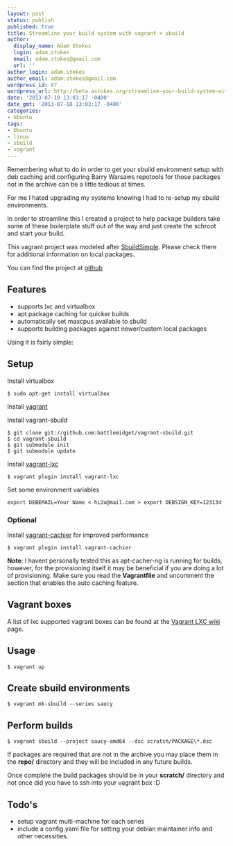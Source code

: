 ```yaml
---
layout: post
status: publish
published: true
title: Streamline your build system with vagrant + sbuild
author:
  display_name: Adam Stokes
  login: adam.stokes
  email: adam.stokes@gmail.com
  url: ''
author_login: adam.stokes
author_email: adam.stokes@gmail.com
wordpress_id: 87
wordpress_url: http://beta.astokes.org/streamline-your-build-system-with-vagrant-sbuild/
date: '2013-07-18 13:03:17 -0400'
date_gmt: '2013-07-18 13:03:17 -0400'
categories:
- Ubuntu
tags:
- Ubuntu
- linux
- sbuild
- vagrant
---
```

<p>Remembering what to do in order to get your sbuild environment setup with deb caching and configuring Barry Warsaws repotools for those packages not in the archive can be a little tedious at times.</p>
<p>For me I hated upgrading my systems knowing I had to re-setup my sbuild environments.</p>
<p>In order to streamline this I created a project to help package builders take some of these boilerplate stuff out of the way and just create the schroot and start your build.</p>
<p>This vagrant project was modeled after <a href="https://wiki.ubuntu.com/SimpleSbuild">SbuildSimple</a>. Please check there for additional information on local packages.</p>
<p>You can find the project at <a href="https://github.com/battlemidget/vagrant-sbuild">github</a></p>
<h2>Features</h2>
<ul>
<li>supports lxc and virtualbox</li>
<li>apt package caching for quicker builds</li>
<li>automatically set maxcpus available to sbuild</li>
<li>supports building packages against newer/custom local packages</li>
</ul>
<p>Using it is fairly simple:</p>
<h2>Setup</h2>
<p>Install virtualbox</p>
<pre><code>$ sudo apt-get install virtualbox
</code></pre>
<p>Install <a href="http://downloads.vagrantup.com/">vagrant</a></p>
<p>Install vagrant-sbuild</p>
<pre><code>$ git clone git://github.com:battlemidget/vagrant-sbuild.git 
$ cd vagrant-sbuild 
$ git submodule init 
$ git submodule update
</code></pre>
<p>Install <a href="https://github.com/fgrehm/vagrant-lxc">vagrant-lxc</a></p>
<pre><code>$ vagrant plugin install vagrant-lxc
</code></pre>
<p>Set some environment variables</p>
<pre><code>export DEBEMAIL=Your Name &lt; hi2u@mail.com &gt; export DEBSIGN_KEY=123134
</code></pre>
<h3>Optional</h3>
<p>Install <a href="https://github.com/fgrehm/vagrant-cachier">vagrant-cachier</a> for improved performance</p>
<pre><code>$ vagrant plugin install vagrant-cachier
</code></pre>
<p><strong>Note</strong>: I havent personally tested this as apt-cacher-ng is running for builds, however, for the provisioning itself it may be beneficial if you are doing a lot of provisioning. Make sure you read the <strong>Vagrantfile</strong> and uncomment the section that enables the auto caching feature.</p>
<h2>Vagrant boxes</h2>
<p>A list of lxc supported vagrant boxes can be found at the <a href="https://github.com/fgrehm/vagrant-lxc/wiki/Base-boxes">Vagrant LXC wiki</a> page.</p>
<h2>Usage</h2>
<pre><code>$ vagrant up
</code></pre>
<h2>Create sbuild environments</h2>
<pre><code>$ vagrant mk-sbuild --series saucy
</code></pre>
<h2>Perform builds</h2>
<pre><code>$ vagrant sbuild --project saucy-amd64 --dsc scratch/PACKAGE\*.dsc
</code></pre>
<p>If packages are required that are not in the archive you may place them in the <strong>repo/</strong> directory and they will be included in any future builds.</p>
<p>Once complete the build packages should be in your <strong>scratch/</strong> directory and not once did you have to ssh into your vagrant box :D</p>
<h2>Todo's</h2>
<ul>
<li>setup vagrant multi-machine for each series</li>
<li>include a config.yaml file for setting your debian maintainer info and other necessities.</li>
</ul>
